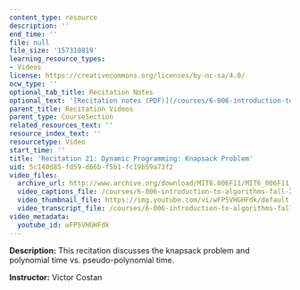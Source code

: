 ```yaml
---
content_type: resource
description: ''
end_time: ''
file: null
file_size: '157310819'
learning_resource_types:
- Videos
license: https://creativecommons.org/licenses/by-nc-sa/4.0/
ocw_type: ''
optional_tab_title: Recitation Notes
optional_text: '[Recitation notes (PDF)](/courses/6-006-introduction-to-algorithms-fall-2011/resources/mit6_006f11_rec21)'
parent_title: Recitation Videos
parent_type: CourseSection
related_resources_text: ''
resource_index_text: ''
resourcetype: Video
start_time: ''
title: 'Recitation 21: Dynamic Programming: Knapsack Problem'
uid: 5c140d85-fd59-d66b-f5b1-fc19b59a73f2
video_files:
  archive_url: http://www.archive.org/download/MIT6.006F11/MIT6_006F11_rec21_300k.mp4
  video_captions_file: /courses/6-006-introduction-to-algorithms-fall-2011/a58ace590dc45affaa5defe04e0b65e5_wFP5VHGHFdk.vtt
  video_thumbnail_file: https://img.youtube.com/vi/wFP5VHGHFdk/default.jpg
  video_transcript_file: /courses/6-006-introduction-to-algorithms-fall-2011/48d1e783bd1a50c1851bbb45887c0821_wFP5VHGHFdk.pdf
video_metadata:
  youtube_id: wFP5VHGHFdk
---
```


**Description:** This recitation discusses the knapsack problem and polynomial time vs. pseudo-polynomial time.

**Instructor:** Victor Costan

